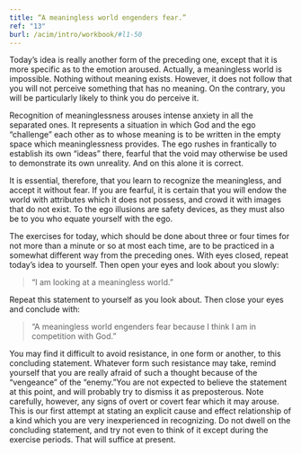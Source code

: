 ```yaml
---
title: “A meaningless world engenders fear.”
ref: "13"
burl: /acim/intro/workbook/#l1-50
---
```


Today’s idea is really another form of the preceding one, except that it
is more specific as to the emotion aroused. Actually, a meaningless
world is impossible. Nothing without meaning exists. However, it does
not follow that you will not perceive something that has no meaning. On
the contrary, you will be particularly likely to think you do perceive
it.

Recognition of meaninglessness arouses intense anxiety in all the
separated ones. It represents a situation in which God and the ego
“challenge” each other as to whose meaning is to be written in the empty
space which meaninglessness provides. The ego rushes in frantically to
establish its own “ideas” there, fearful that the void may otherwise be
used to demonstrate its own unreality. And on this alone it is correct.

It is essential, therefore, that you learn to recognize the meaningless,
and accept it without fear. If you are fearful, it is certain that you
will endow the world with attributes which it does not possess, and
crowd it with images that do not exist. To the ego illusions are safety
devices, as they must also be to you who equate yourself with the ego.

The exercises for today, which should be done about three or four times
for not more than a minute or so at most each time, are to be practiced
in a somewhat different way from the preceding ones. With eyes closed,
repeat today’s idea to yourself. Then open your eyes and look about you
slowly:

> “I am looking at a meaningless world.”

Repeat this statement to yourself as you look about. Then close your eyes
and conclude with:

> “A meaningless world engenders fear because I think I am in
> competition with God.”

You may find it difficult to avoid resistance, in one form or another,
to this concluding statement. Whatever form such resistance
may take, remind yourself that you are really afraid of such a thought
because of the “vengeance” of the “enemy.”You are not expected to
believe the statement at this point, and will probably try to dismiss it
as preposterous. Note carefully, however, any signs of overt or covert
fear which it may arouse. This is our first attempt at stating an
explicit cause and effect relationship of a kind which you are very
inexperienced in recognizing. Do not dwell on the concluding statement,
and try not even to think of it except during the exercise periods. That
will suffice at present.

